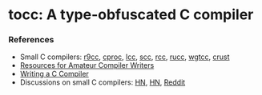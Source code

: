 tocc: A type-obfuscated C compiler
==================================


### References
 - Small C compilers: [r9cc](https://github.com/utam0k/r9cc.git), [cproc](https://github.com/michaelforney/cproc), [lcc](https://github.com/drh/lcc), [scc](http://git.simple-cc.org/scc/file/README.html), [rcc](https://github.com/wbowling/rcc), [rucc](https://github.com/maekawatoshiki/rucc), [wgtcc](https://github.com/wgtdkp/wgtcc.git), [crust](https://github.com/onehr/crust.git)
 - [Resources for Amateur Compiler Writers](https://c9x.me/compile/bib/)
 - [Writing a C Compiler](https://norasandler.com/2017/11/29/Write-a-Compiler.html)
 - Discussions on small C compilers: [HN](https://news.ycombinator.com/item?id=21210087), [HN](https://news.ycombinator.com/item?id=9125912), [Reddit](https://www.reddit.com/r/Cprog/comments/4egaog/small_lesser_known_c_compilers_a_list/)
